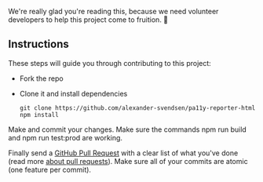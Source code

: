 We're really glad you're reading this, because we need volunteer developers to help this project come to fruition. 👏

## Instructions

These steps will guide you through contributing to this project:

- Fork the repo
- Clone it and install dependencies

      git clone https://github.com/alexander-svendsen/pa11y-reporter-html
      npm install

Make and commit your changes. Make sure the commands npm run build and npm run test:prod are working.

Finally send a [GitHub Pull Request](https://github.com/alexander-svendsen/pa11y-reporter-html/compare?expand=1) with a clear list of what you've done (read more [about pull requests](https://help.github.com/articles/about-pull-requests/)). Make sure all of your commits are atomic (one feature per commit).
